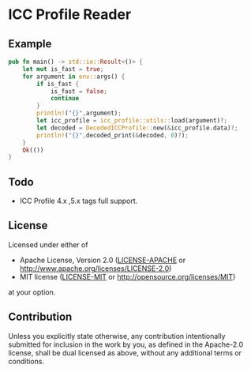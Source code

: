 # ICC Profile Reader
## Example
```rust
pub fn main() -> std::io::Result<()> {
    let mut is_fast = true;
    for argument in env::args() {
        if is_fast {
            is_fast = false;
            continue
        }
        println!("{}",argument);
        let icc_profile = icc_profile::utils::load(argument)?;
        let decoded = DecodedICCProfile::new(&icc_profile.data)?;
        println!("{}",decoded_print(&decoded, 0)?);
    }
    Ok(())
}
```

## Todo
- ICC Profile 4.x ,5.x tags full support.
## License

Licensed under either of

 * Apache License, Version 2.0
   ([LICENSE-APACHE](LICENSE-APACHE) or http://www.apache.org/licenses/LICENSE-2.0)
 * MIT license
   ([LICENSE-MIT](LICENSE-MIT) or http://opensource.org/licenses/MIT)

at your option.

## Contribution

Unless you explicitly state otherwise, any contribution intentionally submitted
for inclusion in the work by you, as defined in the Apache-2.0 license, shall be
dual licensed as above, without any additional terms or conditions.
